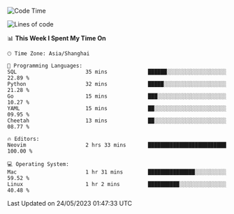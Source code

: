 <!--START_SECTION:waka-->
![Code Time](http://img.shields.io/badge/Code%20Time-1%2C369%20hrs%2051%20mins-blue)

![Lines of code](https://img.shields.io/badge/From%20Hello%20World%20I%27ve%20Written-262.2%20thousand%20lines%20of%20code-blue)

📊 **This Week I Spent My Time On** 

```text
🕑︎ Time Zone: Asia/Shanghai

💬 Programming Languages: 
SQL                      35 mins             ██████░░░░░░░░░░░░░░░░░░░   22.89 % 
Python                   32 mins             █████░░░░░░░░░░░░░░░░░░░░   21.28 % 
Go                       15 mins             ███░░░░░░░░░░░░░░░░░░░░░░   10.27 % 
YAML                     15 mins             ██░░░░░░░░░░░░░░░░░░░░░░░   09.95 % 
Cheetah                  13 mins             ██░░░░░░░░░░░░░░░░░░░░░░░   08.77 % 

🔥 Editors: 
Neovim                   2 hrs 33 mins       █████████████████████████   100.00 % 

💻 Operating System: 
Mac                      1 hr 31 mins        ███████████████░░░░░░░░░░   59.52 % 
Linux                    1 hr 2 mins         ██████████░░░░░░░░░░░░░░░   40.48 % 
```


 Last Updated on 24/05/2023 01:47:33 UTC
<!--END_SECTION:waka-->

